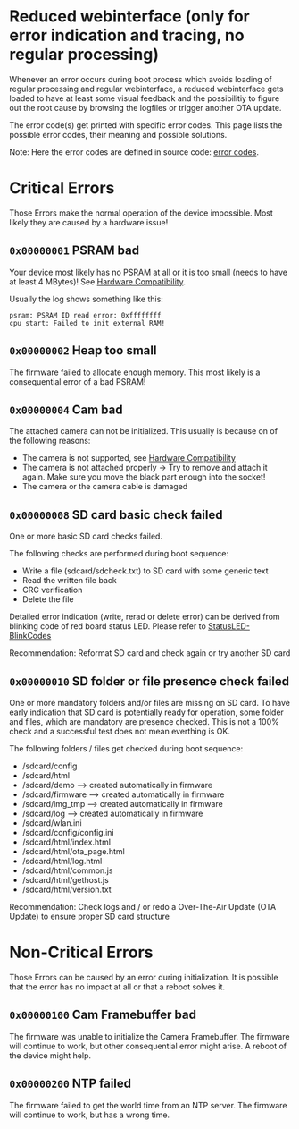 # Reduced webinterface (only for error indication and tracing, no regular processing)

Whenever an error occurs during boot process which avoids loading of regular processing and regular webinterface, a reduced webinterface gets loaded to have at least some visual feedback and the possibilitiy to figure out the root cause by browsing the logfiles or trigger another OTA update.

The error code(s) get printed with specific error codes. This page lists the possible error codes, their meaning and possible solutions.

Note: Here the error codes are defined in source code: [error codes](https://github.com/jomjol/AI-on-the-edge-device/blob/rolling/code/components/jomjol_helper/Helper.h).

# Critical Errors
Those Errors make the normal operation of the device impossible.
Most likely they are caused by a hardware issue!

## `0x00000001` PSRAM bad
Your device most likely has no PSRAM at all or it is too small (needs to have at least 4 MBytes)!
See [Hardware Compatibility](../Hardware-Compatibility).

Usually the log shows something like this:
```
psram: PSRAM ID read error: 0xffffffff
cpu_start: Failed to init external RAM!
```

## `0x00000002` Heap too small
The firmware failed to allocate enough memory. This most likely is a consequential error of a bad PSRAM!

## `0x00000004` Cam bad
The attached camera can not be initialized.
This usually is because on of the following reasons:

 * The camera is not supported, see [Hardware Compatibility](../Hardware-Compatibility)
 * The camera is not attached properly -> Try to remove and attach it again. Make sure you move the black part enough into the socket!
 * The camera or the camera cable is damaged

## `0x00000008` SD card basic check failed
One or more basic SD card checks failed.

The following checks are performed during boot sequence:

 * Write a file (sdcard/sdcheck.txt) to SD card with some generic text
 * Read the written file back
 * CRC verification
 * Delete the file

Detailed error indication (write, rerad or delete error) can be derived from blinking code of red board status LED. Please refer to [StatusLED-BlinkCodes](https://jomjol.github.io/AI-on-the-edge-device-docs/StatusLED-BlinkCodes/)

Recommendation: Reformat SD card and check again or try another SD card

## `0x00000010` SD folder or file presence check failed
One or more mandatory folders and/or files are missing on SD card.
To have early indication that SD card is potentially ready for operation, some folder and files, which are mandatory are presence checked. This is not a 100% check and a successful test does not mean everthing is OK.

The following folders / files get checked during boot sequence:

 * /sdcard/config
 * /sdcard/html
 * /sdcard/demo --> created automatically in firmware
 * /sdcard/firmware --> created automatically in firmware
 * /sdcard/img_tmp --> created automatically in firmware
 * /sdcard/log --> created automatically in firmware
 * /sdcard/wlan.ini
 * /sdcard/config/config.ini
 * /sdcard/html/index.html
 * /sdcard/html/ota_page.html
 * /sdcard/html/log.html
 * /sdcard/html/common.js
 * /sdcard/html/gethost.js
 * /sdcard/html/version.txt

Recommendation: Check logs and / or redo a Over-The-Air Update (OTA Update) to ensure proper SD card structure

# Non-Critical Errors
Those Errors can be caused by an error during initialization. It is possible that the error has no impact at all or that a reboot solves it.

## `0x00000100` Cam Framebuffer bad
The firmware was unable to initialize the Camera Framebuffer.
The firmware will continue to work, but other consequential error might arise.
A reboot of the device might help.

## `0x00000200` NTP failed
The firmware failed to get the world time from an NTP server. The firmware will continue to work, but has a wrong time.

